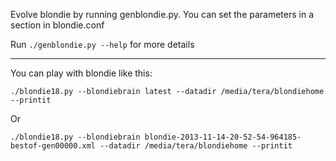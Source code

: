 Evolve blondie by running genblondie.py. You can set the parameters in
a section in blondie.conf

Run `./genblondie.py --help` for more details

---

You can play with blondie like this:
```
./blondie18.py --blondiebrain latest --datadir /media/tera/blondiehome --printit
```
Or
```
./blondie18.py --blondiebrain blondie-2013-11-14-20-52-54-964185-bestof-gen00000.xml --datadir /media/tera/blondiehome --printit
```
